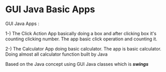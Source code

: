 # GUI Java Basic Apps
GUI Java Apps :

1-) The Click Action App basically doing a box and after clicking box it's counting clicking number.
The app basic click operation and counting it.

2-) The Calculator App doing basic calculator.
The app is basic calculator. Doing almost all calculator function built by Java

Based on the Java concept using GUI Java classes which is _**swings**_
